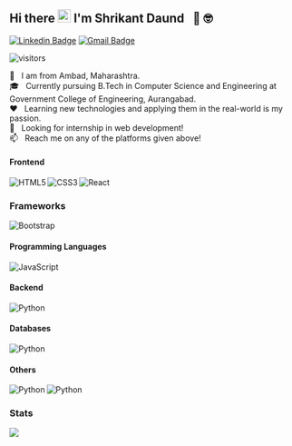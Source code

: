 ## Hi there&nbsp;<img src="https://raw.githubusercontent.com/MartinHeinz/MartinHeinz/master/wave.gif" width="23px"> I'm Shrikant Daund &nbsp; :muscle: :nerd_face:

[![Linkedin Badge](https://img.shields.io/badge/-LinkedIn-0072b1?style=flat&logo=Linkedin&logoColor=white)](https://www.linkedin.com/in/shrikant-s-daund-3a07361b5/ "Connect on LinkedIn")
[![Gmail Badge](https://img.shields.io/badge/-Gmail-c14438?style=flat&logo=Gmail&logoColor=white)](mailto:shrikantdaund0693@gmail.com "Connect via Email")
<!-- [![Instagram Badge](https://img.shields.io/badge/-Instagram-4c68d7?style=flat&logo=instagram&logoColor=white)](https://www.instagram.com/pramodwankhade16/?hl=en "Connect via Instagram") -->
![visitors](https://visitor-badge.glitch.me/badge?page_id=shrikantdaund0693.shrikantdaund0693)

🏡 &nbsp; I am from Ambad, Maharashtra.  
🎓 &nbsp; Currently pursuing B.Tech in Computer Science and Engineering at Government College of Engineering, Aurangabad.  
❤️ &nbsp; Learning new technologies and applying them in the real-world is my passion.  
💬 &nbsp; Looking for internship in web development!  
📫 &nbsp; Reach me on any of the platforms given above!

#### Frontend
<img align="left" alt="HTML5" src="https://img.shields.io/badge/HTML5-E34F26?style=for-the-badge&logo=html5&logoColor=white"/>
<img align="left" alt="CSS3" src="https://img.shields.io/badge/CSS3-1572B6?style=for-the-badge&logo=css3&logoColor=white"/>
<img align="left" alt="React" src="https://img.shields.io/badge/-ReactJs-61DAFB?logo=react&logoColor=1d1d1d&style=for-the-badge"/>

<br>  

### Frameworks
![Bootstrap](https://img.shields.io/badge/bootstrap-%23563D7C.svg?style=for-the-badge&logo=bootstrap&logoColor=white)

#### Programming Languages
<img align="left" alt="JavaScript" src="https://img.shields.io/badge/JavaScript-F7DF1E?style=for-the-badge&logo=javascript&logoColor=black"/>

<br>

#### Backend
<img align="left" alt="Python" src="https://img.shields.io/badge/-NodeJS-3c873a?logo=node.js&logoColor=white&style=for-the-badge" />

<br>

#### Databases
<img align="left" alt="Python" src="https://img.shields.io/badge/-MySQL-f29111?logo=mysql&logoColor=1d1d1d&style=for-the-badge" />

<br>

#### Others
<img align="left" alt="Python" src="https://img.shields.io/badge/-Git-f34f29?logo=git&logoColor=white&style=for-the-badge" />
<img align="left" alt="Python" src="https://img.shields.io/badge/-Linux-333333?logo=linux&logoColor=white&style=for-the-badge" />

<br>

### Stats
<img src = "https://github-readme-stats.vercel.app/api?username=shrikantdaund0693&show_icons=true&theme=radical">

<!-- Total Visitors Badge -->


[linkedin]: https://www.linkedin.com/in/shrikant-s-daund-3a07361b5/
<!-- [email]: https://mail.google.com/mail/?extsrc=mailto&url=mailto%3A%3Fto%3Dpramodwankhade360%40gmail.com -->

